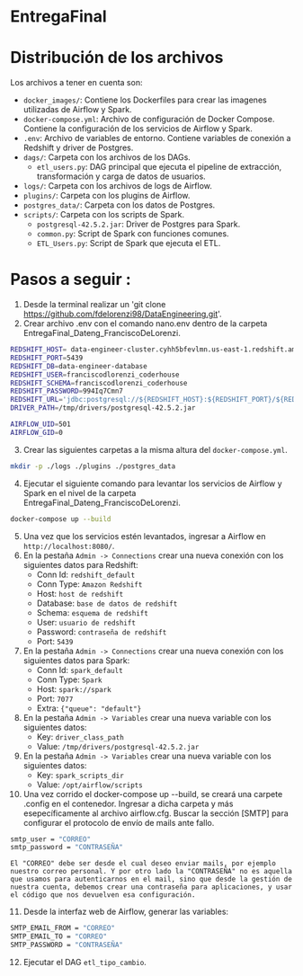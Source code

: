 # EntregaFinal

# Distribución de los archivos
Los archivos a tener en cuenta son:
* `docker_images/`: Contiene los Dockerfiles para crear las imagenes utilizadas de Airflow y Spark.
* `docker-compose.yml`: Archivo de configuración de Docker Compose. Contiene la configuración de los servicios de Airflow y Spark.
* `.env`: Archivo de variables de entorno. Contiene variables de conexión a Redshift y driver de Postgres.
* `dags/`: Carpeta con los archivos de los DAGs.
    * `etl_users.py`: DAG principal que ejecuta el pipeline de extracción, transformación y carga de datos de usuarios.
* `logs/`: Carpeta con los archivos de logs de Airflow.
* `plugins/`: Carpeta con los plugins de Airflow.
* `postgres_data/`: Carpeta con los datos de Postgres.
* `scripts/`: Carpeta con los scripts de Spark.
    * `postgresql-42.5.2.jar`: Driver de Postgres para Spark.
    * `common.py`: Script de Spark con funciones comunes.
    * `ETL_Users.py`: Script de Spark que ejecuta el ETL.

# Pasos a seguir :

1. Desde la terminal realizar un 'git clone https://github.com/fdelorenzi98/DataEngineering.git'.
2. Crear archivo .env con el comando nano.env dentro de la carpeta EntregaFinal_Dateng_FranciscoDeLorenzi.
```bash
REDSHIFT_HOST= data-engineer-cluster.cyhh5bfevlmn.us-east-1.redshift.amazonaws.com
REDSHIFT_PORT=5439
REDSHIFT_DB=data-engineer-database
REDSHIFT_USER=franciscodlorenzi_coderhouse
REDSHIFT_SCHEMA=franciscodlorenzi_coderhouse
REDSHIFT_PASSWORD=994Iq7Cmn7
REDSHIFT_URL='jdbc:postgresql://${REDSHIFT_HOST}:${REDSHIFT_PORT}/${REDSHIFT_DB}?user=${REDSHIFT_USER}&password=${REDSH>DRIVER_PATH=/tmp/drivers/postgresql-42.5.2.jar'
DRIVER_PATH=/tmp/drivers/postgresql-42.5.2.jar

AIRFLOW_UID=501
AIRFLOW_GID=0
```
3. Crear las siguientes carpetas a la misma altura del `docker-compose.yml`.
```bash
mkdir -p ./logs ./plugins ./postgres_data
```
4. Ejecutar el siguiente comando para levantar los servicios de Airflow y Spark en el nivel de la carpeta EntregaFinal_Dateng_FranciscoDeLorenzi.
```bash
docker-compose up --build
```
5. Una vez que los servicios estén levantados, ingresar a Airflow en `http://localhost:8080/`.
6. En la pestaña `Admin -> Connections` crear una nueva conexión con los siguientes datos para Redshift:
    * Conn Id: `redshift_default`
    * Conn Type: `Amazon Redshift`
    * Host: `host de redshift`
    * Database: `base de datos de redshift`
    * Schema: `esquema de redshift`
    * User: `usuario de redshift`
    * Password: `contraseña de redshift`
    * Port: `5439`
7. En la pestaña `Admin -> Connections` crear una nueva conexión con los siguientes datos para Spark:
    * Conn Id: `spark_default`
    * Conn Type: `Spark`
    * Host: `spark://spark`
    * Port: `7077`
    * Extra: `{"queue": "default"}`
8. En la pestaña `Admin -> Variables` crear una nueva variable con los siguientes datos:
    * Key: `driver_class_path`
    * Value: `/tmp/drivers/postgresql-42.5.2.jar`
9. En la pestaña `Admin -> Variables` crear una nueva variable con los siguientes datos:
    * Key: `spark_scripts_dir`
    * Value: `/opt/airflow/scripts`
10. Una vez corrido el docker-compose up --build, se creará una carpete .config en el contenedor. Ingresar a dicha carpeta y más esepecíficamente al archivo airflow.cfg. Buscar la sección [SMTP] para configurar el protocolo de envío de mails ante fallo. 
```bash
smtp_user = "CORREO"
smtp_password = "CONTRASEÑA"

```
    El "CORREO" debe ser desde el cual deseo enviar mails, por ejemplo nuestro correo personal. Y por otro lado la "CONTRASEÑA" no es aquella que usamos para autenticarnos en el mail, sino que desde la gestión de nuestra cuenta, debemos crear una contraseña para aplicaciones, y usar el código que nos devuelven esa configuración.
11. Desde la interfaz web de Airflow, generar las variables:
```bash
SMTP_EMAIL_FROM = "CORREO"
SMTP_EMAIL_TO = "CORREO"
SMTP_PASSWORD = "CONTRASEÑA"

```
12. Ejecutar el DAG `etl_tipo_cambio`.
